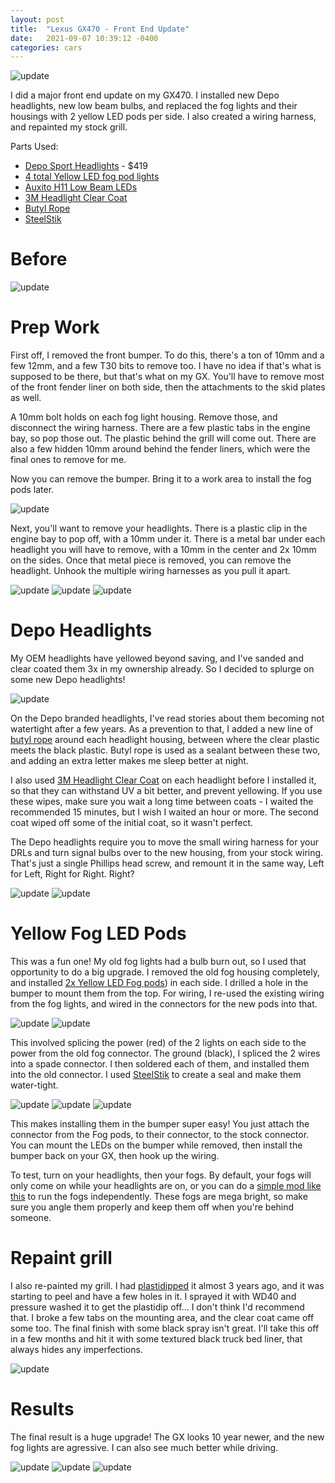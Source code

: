 ```yaml
---
layout: post
title:  "Lexus GX470 - Front End Update"
date:   2021-09-07 10:39:12 -0400
categories: cars
---
```


![update](/images/update/17.jpg)

I did a major front end update on my GX470. I installed new Depo headlights, new low beam bulbs, and replaced the fog lights and their housings with 2 yellow LED pods per side. I also created a wiring harness, and repainted my stock grill. 

Parts Used:
* [Depo Sport Headlights](https://www.ebay.com/itm/363114381800) - $419
* [4 total Yellow LED fog pod lights](https://amzn.to/38KrTG8) 
* [Auxito H11 Low Beam LEDs](https://amzn.to/3zRfUCI) 
* [3M Headlight Clear Coat](https://amzn.to/3hauZba) 
* [Butyl Rope](https://amzn.to/3yV3Leu) 
* [SteelStik](https://amzn.to/38PEFmF) 

# Before

![update](/images/update/1.jpg)

# Prep Work

First off, I removed the front bumper. To do this, there's a ton of 10mm and a few 12mm, and a few T30 bits to remove too. I have no idea if that's what is supposed to be there, but that's what on my GX. You'll have to remove most of the front fender liner on both side, then the attachments to the skid plates as well. 

A 10mm bolt holds on each fog light housing. Remove those, and disconnect the wiring harness. There are a few plastic tabs in the engine bay, so pop those out. The plastic behind the grill will come out. There are also a few hidden 10mm around behind the fender liners, which were the final ones to remove for me. 

Now you can remove the bumper. Bring it to a work area to install the fog pods later. 

![update](/images/update/7.jpg)

Next, you'll want to remove your headlights. There is a plastic clip in the engine bay to pop off, with a 10mm under it. There is a metal bar under each headlight you will have to remove, with a 10mm in the center and 2x 10mm on the sides. Once that metal piece is removed, you can remove the headlight. Unhook the multiple wiring harnesses as you pull it apart. 

![update](/images/update/3.jpg)
![update](/images/update/2.jpg)
![update](/images/update/4.jpg)

# Depo Headlights

My OEM headlights have yellowed beyond saving, and I've sanded and clear coated them 3x in my ownership already. So I decided to splurge on some new Depo headlights!

![update](/images/update/5.jpg)

On the Depo branded headlights, I've read stories about them becoming not watertight after a few years. As a prevention to that, I added a new line of [butyl rope](https://amzn.to/3yV3Leu) around each headlight housing, between where the clear plastic meets the black plastic. Butyl rope is used as a sealant between these two, and adding an extra letter makes me sleep better at night. 

I also used [3M Headlight Clear Coat](https://amzn.to/3hauZba) on each headlight before I installed it, so that they can withstand UV a bit better, and prevent yellowing. If you use these wipes, make sure you wait a long time between coats - I waited the recommended 15 minutes, but I wish I waited an hour or more. The second coat wiped off some of the initial coat, so it wasn't perfect. 

The Depo headlights require you to move the small wiring harness for your DRLs and turn signal bulbs over to the new housing, from your stock wiring. That's just a single Phillips head screw, and remount it in the same way, Left for Left, Right for Right. Right?

![update](/images/update/6.jpg)
![update](/images/update/8.jpg)

# Yellow Fog LED Pods 

This was a fun one! My old fog lights had a bulb burn out, so I used that opportunity to do a big upgrade. I removed the old fog housing completely, and installed [2x Yellow LED Fog pods](https://amzn.to/38KrTG8)) in each side. I drilled a hole in the bumper to mount them from the top. For wiring, I re-used the existing wiring from the fog lights, and wired in the connectors for the new pods into that. 

![update](/images/update/12.jpg)
![update](/images/update/13.jpg)

This involved splicing the power (red) of the 2 lights on each side to the power from the old fog connector. The ground (black), I spliced the 2 wires into a spade connector. I then soldered each of them, and installed them into the old connector. I used [SteelStik](https://amzn.to/38PEFmF) to create a seal and make them water-tight. 

![update](/images/update/9.jpg)
![update](/images/update/10.jpg)
![update](/images/update/11.jpg)

This makes installing them in the bumper super easy! You just attach the connector from the Fog pods, to their connector, to the stock connector. You can mount the LEDs on the bumper while removed, then install the bumper back on your GX, then hook up the wiring. 

To test, turn on your headlights, then your fogs. By default, your fogs will only come on while your headlights are on, or you can do a [simple mod like this](https://www.youtube.com/watch?v=_hG-ZVaFDjA) to run the fogs independently. These fogs are mega bright, so make sure you angle them properly and keep them off when you're behind someone. 

# Repaint grill

I also re-painted my grill. I had [plastidipped](https://rskelton.com/Plasti-Dip-GX470-Grill/) it almost 3 years ago, and it was starting to peel and have a few holes in it. I sprayed it with WD40 and pressure washed it to get the plastidip off... I don't think I'd recommend that. I broke a few tabs on the mounting area, and the clear coat came off some too. The final finish with some black spray isn't great. I'll take this off in a few months and hit it with some textured black truck bed liner, that always hides any imperfections. 

![update](/images/update/14.jpg)

# Results

The final result is a huge upgrade! The GX looks 10 year newer, and the new fog lights are agressive. I can also see much better while driving. 

![update](/images/update/15.jpg)
![update](/images/update/16.jpg)
![update](/images/update/17.jpg)
